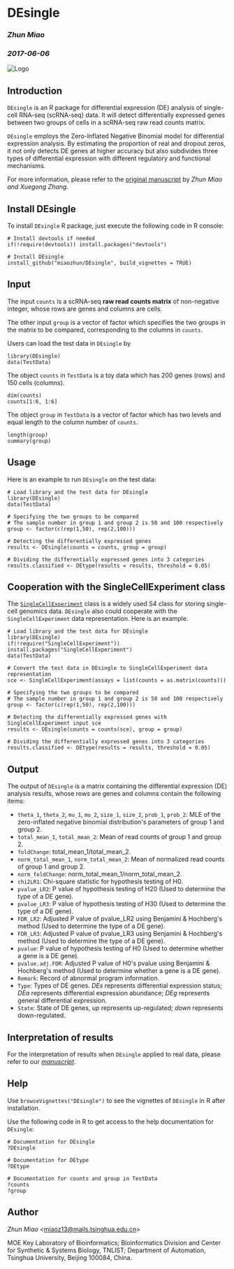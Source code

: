 # DEsingle

### *Zhun Miao*
### *2017-06-06*

![Logo](https://github.com/miaozhun/DEsingle/blob/master/DEsingle%20LOGO.png?raw=true)


## Introduction

`DEsingle` is an R package for differential expression (DE) analysis of single-cell RNA-seq (scRNA-seq) data. It will detect differentially expressed genes between two groups of cells in a scRNA-seq raw read counts matrix.

`DEsingle` employs the Zero-Inflated Negative Binomial model for differential expression analysis. By estimating the proportion of real and dropout zeros, it not only detects DE genes at higher accuracy but also subdivides three types of differential expression with different regulatory and functional mechanisms.

For more information, please refer to the [original manuscript](https://www.biorxiv.org/content/early/2017/09/08/173997) by *Zhun Miao and Xuegong Zhang*.


## Install DEsingle
To install `DEsingle` R package, just execute the following code in R console:
```
# Install devtools if needed
if(!require(devtools)) install.packages("devtools")

# Install DEsingle
install_github("miaozhun/DEsingle", build_vignettes = TRUE)
```


## Input

The input `counts` is a scRNA-seq **raw read counts matrix** of non-negative integer, whose rows are genes and columns are cells.

The other input `group` is a vector of factor which specifies the two groups in the matrix to be compared, corresponding to the columns in `counts`.

Users can load the test data in `DEsingle` by

```{r load TestData}
library(DEsingle)
data(TestData)
```

The object `counts` in `TestData` is a toy data which has 200 genes (rows) and 150 cells (columns).

```{r counts}
dim(counts)
counts[1:6, 1:6]
```

The object `group` in `TestData` is a vector of factor which has two levels and equal length to the column number of `counts`.

```{r group}
length(group)
summary(group)
```


## Usage

Here is an example to run `DEsingle` on the test data:

```{r demo, eval = FALSE}
# Load library and the test data for DEsingle
library(DEsingle)
data(TestData)

# Specifying the two groups to be compared
# The sample number in group 1 and group 2 is 50 and 100 respectively
group <- factor(c(rep(1,50), rep(2,100)))

# Detecting the differentially expressed genes
results <- DEsingle(counts = counts, group = group)

# Dividing the differentially expressed genes into 3 categories
results.classified <- DEtype(results = results, threshold = 0.05)
```


## Cooperation with the SingleCellExperiment class
The [`SingleCellExperiment`](https://bioconductor.org/packages/release/bioc/html/SingleCellExperiment.html) class is a widely used S4 class for storing single-cell genomics data. `DEsingle` also could cooperate with the `SingleCellExperiment` data representation. Here is an example.

```{r demo2, eval = FALSE}
# Load library and the test data for DEsingle
library(DEsingle)
if(!require("SingleCellExperiment")) install.packages("SingleCellExperiment")
data(TestData)

# Convert the test data in DEsingle to SingleCellExperiment data representation
sce <- SingleCellExperiment(assays = list(counts = as.matrix(counts)))

# Specifying the two groups to be compared
# The sample number in group 1 and group 2 is 50 and 100 respectively
group <- factor(c(rep(1,50), rep(2,100)))

# Detecting the differentially expressed genes with SingleCellExperiment input sce
results <- DEsingle(counts = counts(sce), group = group)

# Dividing the differentially expressed genes into 3 categories
results.classified <- DEtype(results = results, threshold = 0.05)
```


## Output

The output of `DEsingle` is a matrix containing the differential expression (DE) analysis results, whose rows are genes and columns contain the following items:

* `theta_1`, `theta_2`, `mu_1`, `mu_2`, `size_1`, `size_2`, `prob_1`, `prob_2`: MLE of the zero-inflated negative binomial distribution's parameters of group 1 and group 2.
* `total_mean_1`, `total_mean_2`: Mean of read counts of group 1 and group 2.
* `foldChange`: total_mean_1/total_mean_2.
* `norm_total_mean_1`, `norm_total_mean_2`: Mean of normalized read counts of group 1 and group 2.
* `norm_foldChange`: norm_total_mean_1/norm_total_mean_2.
* `chi2LR1`: Chi-square statistic for hypothesis testing of H0.
* `pvalue_LR2`: P value of hypothesis testing of H20 (Used to determine the type of a DE gene).
* `pvalue_LR3`: P value of hypothesis testing of H30 (Used to determine the type of a DE gene).
* `FDR_LR2`: Adjusted P value of pvalue_LR2 using Benjamini & Hochberg's method (Used to determine the type of a DE gene).
* `FDR_LR3`: Adjusted P value of pvalue_LR3 using Benjamini & Hochberg's method (Used to determine the type of a DE gene).
* `pvalue`: P value of hypothesis testing of H0 (Used to determine whether a gene is a DE gene).
* `pvalue.adj.FDR`: Adjusted P value of H0's pvalue using Benjamini & Hochberg's method (Used to determine whether a gene is a DE gene).
* `Remark`: Record of abnormal program information.
* `Type`: Types of DE genes. *DEs* represents differential expression status; *DEa* represents differential expression abundance; *DEg* represents general differential expression.
* `State`: State of DE genes, *up* represents up-regulated; *down* represents down-regulated.


## Interpretation of results
For the interpretation of results when `DEsingle` applied to real data, please refer to our [*manuscript*](https://www.biorxiv.org/content/early/2017/09/08/173997).


## Help
Use `browseVignettes("DEsingle")` to see the vignettes of `DEsingle` in R after installation.

Use the following code in R to get access to the help documentation for `DEsingle`:
```
# Documentation for DEsingle
?DEsingle
```
```
# Documentation for DEtype
?DEtype
```
```
# Documentation for counts and group in TestData
?counts
?group
```


## Author
*Zhun Miao* <<miaoz13@mails.tsinghua.edu.cn>>

MOE Key Laboratory of Bioinformatics; Bioinformatics Division and Center for Synthetic & Systems Biology, TNLIST; Department of Automation, Tsinghua University, Beijing 100084, China.

